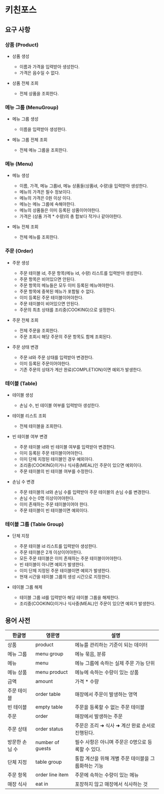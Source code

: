 # 키친포스

## 요구 사항

### 상품 (Product)

- 상품 생성
    - 이름과 가격을 입력받아 생성한다.
    - 가격은 음수일 수 없다.

- 상품 전체 조회
    - 전체 상품을 조회한다.

### 메뉴 그룹 (MenuGroup)

- 메뉴 그룹 생성
    - 이름을 입력받아 생성한다.

- 메뉴 그룹 전체 조회
    - 전체 메뉴 그룹을 조회한다.

### 메뉴 (Menu)

- 메뉴 생성
    - 이름, 가격, 메뉴 그룹id, 메뉴 상품들(상품id, 수량)을 입력받아 생성한다.
    - 메뉴의 가격은 필수 정보이다.
    - 메뉴의 가격은 0원 이상 이다.
    - 메뉴는 메뉴 그룹에 속해야한다.
    - 메뉴의 상품들은 이미 등록된 상품이어야한다.
    - 가격은 (상품 가격 * 수량)의 총 합보다 작거나 같아야한다.

- 메뉴 전체 조회
    - 전체 메뉴를 조회한다.

### 주문 (Order)

- 주문 생성
    - 주문 테이블 id, 주문 항목(메뉴 id, 수량) 리스트를 입력받아 생성한다.
    - 주문 항목은 비어있으면 안된다.
    - 주문 항목의 메뉴들은 모두 이미 등록된 메뉴여야한다.
    - 주문 항목에 중복된 메뉴가 포함될 수 없다.
    - 이미 등록된 주문 테이블이어야한다.
    - 주문 테이블이 비어있으면 안된다.
    - 주문의 최초 상태를 조리중(COOKING)으로 설정한다.

- 주문 전체 조회
    - 전체 주문을 조회한다.
    - 주문 조회시 해당 주문의 주문 항목도 함께 조회된다.

- 주문 상태 변경
    - 주문 id와 주문 상태를 입력받아 변경한다.
    - 이미 등록된 주문이어야한다.
    - 기존 주문의 상태가 계산 완료(COMPLETION)이면 예외가 발생한다.

### 테이블 (Table)

- 테이블 생성
    - 손님 수, 빈 테이블 여부를 입력받아 생성한다.

- 테이블 리스트 조회
    - 전체 테이블을 조회한다.

- 빈 테이블 여부 변경
    - 주문 테이블 id와 빈 테이블 여부를 입력받아 변경한다.
    - 이미 등록된 주문 테이블이어야한다.
    - 이미 단체 지정된 테이블인 경우 예외아다.
    - 조리중(COOKING)이거나 식사중(MEAL)인 주문이 있으면 예외이다.
    - 주문 테이블의 빈 테이블 여부를 수정한다.

- 손님 수 변경
    - 주문 테이블의 id와 손님 수를 입력받아 주문 테이블의 손님 수를 변경한다.
    - 손님 수는 0명 이상이어야한다.
    - 이미 존재하는 주문 테이블이어야 한다.
    - 주문 테이블이 빈 테이블이면 예외이다.

### 테이블 그룹 (Table Group)

- 단체 지정
    - 주문 테이블 id 리스트를 입력받아 생성한다.
    - 주문 테이블은 2개 이상이어야한다.
    - 모든 주문 테이블은 이미 존재하는 주문 테이블이어야한다.
    - 빈 테이블이 아니면 예외가 발생한다.
    - 이미 단체 지정된 주문 테이블이면 예외가 발생한다.
    - 현재 시간을 테이블 그룹의 생성 시간으로 지정한다.

- 테이블 그룹 해제
    - 테이블 그룹 id를 입력받아 해당 테이블 그룹을 해제한다.
    - 조리중(COOKING)이거나 식사중(MEAL)인 주문이 있으면 예외가 발생한다.

## 용어 사전

| 한글명      | 영문명              | 설명                            |
|----------|------------------|-------------------------------|
| 상품       | product          | 메뉴를 관리하는 기준이 되는 데이터           |
| 메뉴 그룹    | menu group       | 메뉴 묶음, 분류                     |
| 메뉴       | menu             | 메뉴 그룹에 속하는 실제 주문 가능 단위        |
| 메뉴 상품    | menu product     | 메뉴에 속하는 수량이 있는 상품             |
| 금액       | amount           | 가격 * 수량                       |
| 주문 테이블   | order table      | 매장에서 주문이 발생하는 영역              |
| 빈 테이블    | empty table      | 주문을 등록할 수 없는 주문 테이블           |
| 주문       | order            | 매장에서 발생하는 주문                  |
| 주문 상태    | order status     | 주문은 조리 ➜ 식사 ➜ 계산 완료 순서로 진행된다. |
| 방문한 손님 수 | number of guests | 필수 사항은 아니며 주문은 0명으로 등록할 수 있다. |
| 단체 지정    | table group      | 통합 계산을 위해 개별 주문 테이블을 그룹화하는 기능 |
| 주문 항목    | order line item  | 주문에 속하는 수량이 있는 메뉴             |
| 매장 식사    | eat in           | 포장하지 않고 매장에서 식사하는 것           |
